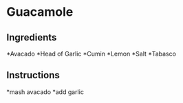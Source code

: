 # Guacamole
## Ingredients
*Avacado
*Head of Garlic
*Cumin
*Lemon
*Salt
*Tabasco
## Instructions
*mash avacado
*add garlic

